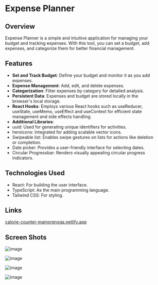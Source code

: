 # Expense Planner

## Overview

Expense Planner is a simple and intuitive application for managing your budget and tracking expenses. With this tool, you can set a budget, add expenses, and categorize them for better financial management.

## Features

- **Set and Track Budget**: Define your budget and monitor it as you add expenses.
- **Expense Management**: Add, edit, and delete expenses.
- **Categorization**: Filter expenses by category for detailed analysis.
- **Persistent Data**: Expenses and budget are stored locally in the browser's local storage.
- **React Hooks**: Employs various React hooks such as useReducer, useState, useMemo, useEffect and useContext for efficient state management and side effects handling.
- **Additional Libraries**:
 - uuid: Used for generating unique identifiers for activities.
 - heroicons: Integrated for adding scalable vector icons.
 - Swipeable list: Enables swipe gestures on lists for actions like deletion or completion.
 - Date picker: Provides a user-friendly interface for selecting dates.
 - Circular Progressbar: Renders visually appealing circular progress indicators.

## Technologies Used

- React: For building the user interface.
- TypeScript: As the main programming language.
- Tailwind CSS: For styling.
  
## Links
[calorie-counter-mamorenoga.netlify.app](https://expense-planner-mamorenoga.netlify.app/)

## Screen Shots
![image](https://github.com/Poganutrox/ExpensePlanner/assets/63597815/aa424565-5ec7-4f81-ae99-7d6613f0082a)

![image](https://github.com/Poganutrox/ExpensePlanner/assets/63597815/b0c777f2-15fa-47ee-b2e2-754c07bb60f2)

![image](https://github.com/Poganutrox/ExpensePlanner/assets/63597815/a22bf55b-18ef-4aeb-9db4-abeadc2c3ac7)

![image](https://github.com/Poganutrox/ExpensePlanner/assets/63597815/8b38a434-95ac-4763-b8dc-807ecb152fe4)
